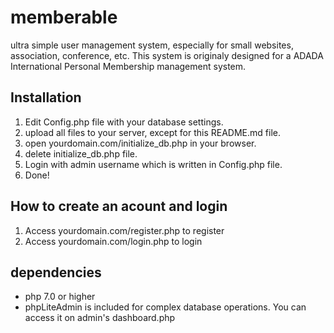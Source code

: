 # memberable
ultra simple user management system, especially for small websites, association, conference, etc. This system is originaly designed for a ADADA International Personal Membership management system. 

## Installation
1. Edit Config.php file with your database settings.
2. upload all files to your server, except for this README.md file.
3. open yourdomain.com/initialize_db.php in your browser.
4. delete initialize_db.php file.
5. Login with admin username which is written in Config.php file.
6. Done!

## How to create an acount and login 
1. Access yourdomain.com/register.php to register
2. Access yourdomain.com/login.php to login

## dependencies
  * php 7.0 or higher
  * phpLiteAdmin is included for complex database operations. You can access it on admin's dashboard.php
